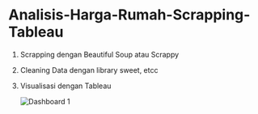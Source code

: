 # Analisis-Harga-Rumah-Scrapping-Tableau

1. Scrapping dengan Beautiful Soup atau Scrappy
2. Cleaning Data dengan library sweet, etcc
3. Visualisasi dengan Tableau

   ![Dashboard 1](https://github.com/roniantoniius/Analisis-Harga-Rumah-Scrapping-Tableau/assets/121453378/40d8fb38-feaf-4c8b-b84a-fcc4c0d415d3)
